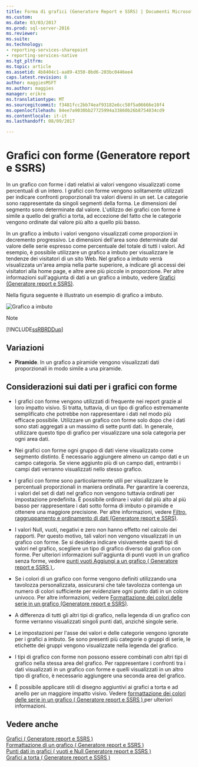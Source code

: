 ```yaml
---
title: Forma di grafici (Generatore Report e SSRS) | Documenti Microsoft
ms.custom: 
ms.date: 03/03/2017
ms.prod: sql-server-2016
ms.reviewer: 
ms.suite: 
ms.technology:
- reporting-services-sharepoint
- reporting-services-native
ms.tgt_pltfrm: 
ms.topic: article
ms.assetid: 4b8404c1-aa89-4350-8bd6-203bc0446ee4
caps.latest.revision: 8
author: maggiesMSFT
ms.author: maggies
manager: erikre
ms.translationtype: MT
ms.sourcegitcommit: f3481fcc2bb74eaf93182e6cc58f5a06666e10f4
ms.openlocfilehash: 84ee7a9030bb27725994a33860b26b8754034cd9
ms.contentlocale: it-it
ms.lasthandoff: 08/09/2017

---
```

# <a name="shape-charts-report-builder-and-ssrs"></a>Grafici con forme (Generatore report e SSRS)
  In un grafico con forme i dati relativi ai valori vengono visualizzati come percentuali di un intero. I grafici con forme vengono solitamente utilizzati per indicare confronti proporzionali tra valori diversi in un set. Le categorie sono rappresentate da singoli segmenti della forma. Le dimensioni del segmento sono determinate dal valore. L'utilizzo dei grafici con forme è simile a quello dei grafici a torta, ad eccezione del fatto che le categorie vengono ordinate dal valore più alto a quello più basso.  
  
 In un grafico a imbuto i valori vengono visualizzati come proporzioni in decremento progressivo. Le dimensioni dell'area sono determinate dal valore delle serie espresso come percentuale del totale di tutti i valori. Ad esempio, è possibile utilizzare un grafico a imbuto per visualizzare le tendenze dei visitatori di un sito Web. Nel grafico a imbuto verrà visualizzata un'area ampia nella parte superiore, a indicare gli accessi dei visitatori alla home page, e altre aree più piccole in proporzione. Per altre informazioni sull'aggiunta di dati a un grafico a imbuto, vedere [Grafici &#40;Generatore report e SSRS&#41;](../../reporting-services/report-design/charts-report-builder-and-ssrs.md).  
  
 Nella figura seguente è illustrato un esempio di grafico a imbuto.  
  
 ![Grafico a imbuto](../../reporting-services/report-design/media/rs-funnelchart.gif "grafico a imbuto")  
  
> [!NOTE]  
>  [!INCLUDE[ssRBRDDup](../../includes/ssrbrddup-md.md)]  
  
## <a name="variations"></a>Variazioni  
  
-   **Piramide**. In un grafico a piramide vengono visualizzati dati proporzionali in modo simile a una piramide.  
  
## <a name="data-considerations-for-shape-charts"></a>Considerazioni sui dati per i grafici con forme  
  
-   I grafici con forme vengono utilizzati di frequente nei report grazie al loro impatto visivo. Si tratta, tuttavia, di un tipo di grafico estremamente semplificato che potrebbe non rappresentare i dati nel modo più efficace possibile. Utilizzare un grafico con forme solo dopo che i dati sono stati aggregati a un massimo di sette punti dati. In generale, utilizzare questo tipo di grafico per visualizzare una sola categoria per ogni area dati.  
  
-   Nei grafici con forme ogni gruppo di dati viene visualizzato come segmento distinto. È necessario aggiungere almeno un campo dati e un campo categoria. Se viene aggiunto più di un campo dati, entrambi i campi dati verranno visualizzati nello stesso grafico.  
  
-   I grafici con forme sono particolarmente utili per visualizzare le percentuali proporzionali in maniera ordinata. Per garantire la coerenza, i valori del set di dati nel grafico non vengono tuttavia ordinati per impostazione predefinita. È possibile ordinare i valori dal più alto al più basso per rappresentare i dati sotto forma di imbuto o piramide e ottenere una maggiore precisione. Per altre informazioni, vedere [Filtro, raggruppamento e ordinamento di dati &#40;Generatore report e SSRS&#41;](../../reporting-services/report-design/filter-group-and-sort-data-report-builder-and-ssrs.md).  
  
-   I valori Null, vuoti, negativi e zero non hanno effetto nel calcolo dei rapporti. Per questo motivo, tali valori non vengono visualizzati in un grafico con forme. Se si desidera indicare visivamente questi tipi di valori nel grafico, scegliere un tipo di grafico diverso dal grafico con forme. Per ulteriori informazioni sull'aggiunta di punti vuoti in un grafico senza forme, vedere [punti vuoti Aggiungi a un grafico &#40; Generatore report e SSRS &#41; ](../../reporting-services/report-design/add-empty-points-to-a-chart-report-builder-and-ssrs.md).  
  
-   Se i colori di un grafico con forme vengono definiti utilizzando una tavolozza personalizzata, assicurarsi che tale tavolozza contenga un numero di colori sufficiente per evidenziare ogni punto dati in un colore univoco. Per altre informazioni, vedere [Formattazione dei colori delle serie in un grafico &#40;Generatore report e SSRS&#41;](../../reporting-services/report-design/formatting-series-colors-on-a-chart-report-builder-and-ssrs.md).  
  
-   A differenza di tutti gli altri tipi di grafico, nella legenda di un grafico con forme verranno visualizzati singoli punti dati, anziché singole serie.  
  
-   Le impostazioni per l'asse dei valori e delle categorie vengono ignorate per i grafici a imbuto. Se sono presenti più categorie o gruppi di serie, le etichette dei gruppi vengono visualizzate nella legenda del grafico.  
  
-   I tipi di grafico con forme non possono essere combinati con altri tipi di grafico nella stessa area del grafico. Per rappresentare i confronti tra i dati visualizzati in un grafico con forme e quelli visualizzati in un altro tipo di grafico, è necessario aggiungere una seconda area del grafico.  
  
-   È possibile applicare stili di disegno aggiuntivi ai grafici a torta e ad anello per un maggiore impatto visivo. Vedere [formattazione dei colori delle serie in un grafico &#40; Generatore report e SSRS &#41; ](../../reporting-services/report-design/formatting-series-colors-on-a-chart-report-builder-and-ssrs.md) per ulteriori informazioni.  
  
## <a name="see-also"></a>Vedere anche  
 [Grafici &#40; Generatore report e SSRS &#41;](../../reporting-services/report-design/charts-report-builder-and-ssrs.md)   
 [Formattazione di un grafico &#40; Generatore report e SSRS &#41;](../../reporting-services/report-design/formatting-a-chart-report-builder-and-ssrs.md)   
 [Punti dati in grafici &#40; vuoti e Null Generatore report e SSRS &#41;](../../reporting-services/report-design/empty-and-null-data-points-in-charts-report-builder-and-ssrs.md)   
 [Grafici a torta &#40; Generatore report e SSRS &#41;](../../reporting-services/report-design/pie-charts-report-builder-and-ssrs.md)  
  
  
